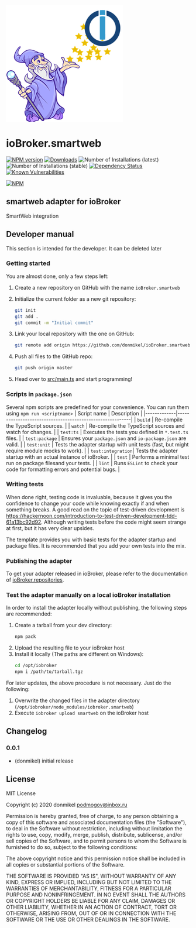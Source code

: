 ![Logo](admin/smartweb.png)

# ioBroker.smartweb

[![NPM version](http://img.shields.io/npm/v/iobroker.smartweb.svg)](https://www.npmjs.com/package/iobroker.smartweb)
[![Downloads](https://img.shields.io/npm/dm/iobroker.smartweb.svg)](https://www.npmjs.com/package/iobroker.smartweb)
![Number of Installations (latest)](http://iobroker.live/badges/smartweb-installed.svg)
![Number of Installations (stable)](http://iobroker.live/badges/smartweb-stable.svg)
[![Dependency Status](https://img.shields.io/david/donmikel/iobroker.smartweb.svg)](https://david-dm.org/donmikel/iobroker.smartweb)
[![Known Vulnerabilities](https://snyk.io/test/github/donmikel/ioBroker.smartweb/badge.svg)](https://snyk.io/test/github/donmikel/ioBroker.smartweb)

[![NPM](https://nodei.co/npm/iobroker.smartweb.png?downloads=true)](https://nodei.co/npm/iobroker.smartweb/)

## smartweb adapter for ioBroker

SmartWeb integration

## Developer manual

This section is intended for the developer. It can be deleted later

### Getting started

You are almost done, only a few steps left:

1. Create a new repository on GitHub with the name `ioBroker.smartweb`
1. Initialize the current folder as a new git repository:
    ```bash
    git init
    git add .
    git commit -m "Initial commit"
    ```
1. Link your local repository with the one on GitHub:

    ```bash
    git remote add origin https://github.com/donmikel/ioBroker.smartweb
    ```

1. Push all files to the GitHub repo:
    ```bash
    git push origin master
    ```
1. Head over to [src/main.ts](src/main.ts) and start programming!

### Scripts in `package.json`

Several npm scripts are predefined for your convenience. You can run them using `npm run <scriptname>`
| Script name | Description |
|-------------|----------------------------------------------------------|
| `build` | Re-compile the TypeScript sources. |
| `watch` | Re-compile the TypeScript sources and watch for changes. |
| `test:ts` | Executes the tests you defined in `*.test.ts` files. |
| `test:package` | Ensures your `package.json` and `io-package.json` are valid. |
| `test:unit` | Tests the adapter startup with unit tests (fast, but might require module mocks to work). |
| `test:integration`| Tests the adapter startup with an actual instance of ioBroker. |
| `test` | Performs a minimal test run on package filesand your tests. |
| `lint` | Runs `ESLint` to check your code for formatting errors and potential bugs. |

### Writing tests

When done right, testing code is invaluable, because it gives you the
confidence to change your code while knowing exactly if and when
something breaks. A good read on the topic of test-driven development
is https://hackernoon.com/introduction-to-test-driven-development-tdd-61a13bc92d92.
Although writing tests before the code might seem strange at first, but it has very
clear upsides.

The template provides you with basic tests for the adapter startup and package files.
It is recommended that you add your own tests into the mix.

### Publishing the adapter

To get your adapter released in ioBroker, please refer to the documentation
of [ioBroker.repositories](https://github.com/ioBroker/ioBroker.repositories#requirements-for-adapter-to-get-added-to-the-latest-repository).

### Test the adapter manually on a local ioBroker installation

In order to install the adapter locally without publishing, the following steps are recommended:

1. Create a tarball from your dev directory:
    ```bash
    npm pack
    ```
1. Upload the resulting file to your ioBroker host
1. Install it locally (The paths are different on Windows):
    ```bash
    cd /opt/iobroker
    npm i /path/to/tarball.tgz
    ```

For later updates, the above procedure is not necessary. Just do the following:

1. Overwrite the changed files in the adapter directory (`/opt/iobroker/node_modules/iobroker.smartweb`)
1. Execute `iobroker upload smartweb` on the ioBroker host

## Changelog

### 0.0.1

-   (donmikel) initial release

## License

MIT License

Copyright (c) 2020 donmikel <podmogov@inbox.ru>

Permission is hereby granted, free of charge, to any person obtaining a copy
of this software and associated documentation files (the "Software"), to deal
in the Software without restriction, including without limitation the rights
to use, copy, modify, merge, publish, distribute, sublicense, and/or sell
copies of the Software, and to permit persons to whom the Software is
furnished to do so, subject to the following conditions:

The above copyright notice and this permission notice shall be included in all
copies or substantial portions of the Software.

THE SOFTWARE IS PROVIDED "AS IS", WITHOUT WARRANTY OF ANY KIND, EXPRESS OR
IMPLIED, INCLUDING BUT NOT LIMITED TO THE WARRANTIES OF MERCHANTABILITY,
FITNESS FOR A PARTICULAR PURPOSE AND NONINFRINGEMENT. IN NO EVENT SHALL THE
AUTHORS OR COPYRIGHT HOLDERS BE LIABLE FOR ANY CLAIM, DAMAGES OR OTHER
LIABILITY, WHETHER IN AN ACTION OF CONTRACT, TORT OR OTHERWISE, ARISING FROM,
OUT OF OR IN CONNECTION WITH THE SOFTWARE OR THE USE OR OTHER DEALINGS IN THE
SOFTWARE.

